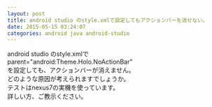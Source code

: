 ```yaml
---
layout: post
title: android studio のstyle.xmlで設定してもアクションバーを消せない。
date: 2015-05-15 03:24:07
categories: android java android-studio
---
```

<!-- {% raw %} -->
<p>android studio のstyle.xmlで<br>
parent="android:Theme.Holo.NoActionBar"<br>
を設定しても、アクションバーが消えません。<br>
どのような原因が考えられますでしょうか。<br>
テストはnexus7の実機を使っています。<br>
詳しい方、ご教示ください。</p>
<!-- {% endraw %} -->

